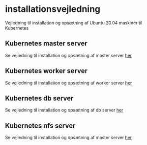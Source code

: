 # installationsvejledning
Vejledning til installation og opsætning af Ubuntu 20.04 maskiner til Kubernetes


## Kubernetes master server
Se vejledning til installation og opsætning af master server [her](server/master/readme.md)

## Kubernetes worker server
Se vejledning til installation og opsætning af worker server [her](server/worker/readme.md)

## Kubernetes db server
Se vejledning til installation og opsætning af db server [her](server/db/readme.md)

## Kubernetes nfs server
Se vejledning til installation og opsætning af master server [her](server/nfs/readme.md)